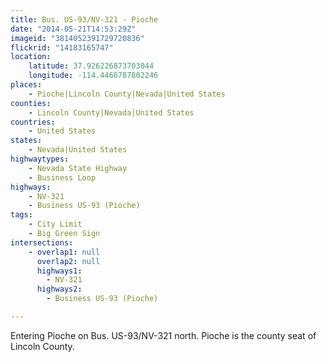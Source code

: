 ```yaml
---
title: Bus. US-93/NV-321 - Pioche
date: "2014-05-21T14:53:29Z"
imageid: "3814052391729720836"
flickrid: "14183165747"
location:
    latitude: 37.926226873703044
    longitude: -114.4466787802246
places:
    - Pioche|Lincoln County|Nevada|United States
counties:
    - Lincoln County|Nevada|United States
countries:
    - United States
states:
    - Nevada|United States
highwaytypes:
    - Nevada State Highway
    - Business Loop
highways:
    - NV-321
    - Business US-93 (Pioche)
tags:
    - City Limit
    - Big Green Sign
intersections:
    - overlap1: null
      overlap2: null
      highways1:
        - NV-321
      highways2:
        - Business US-93 (Pioche)

---
```

Entering Pioche on Bus. US-93/NV-321 north.  Pioche is the county seat of Lincoln County.